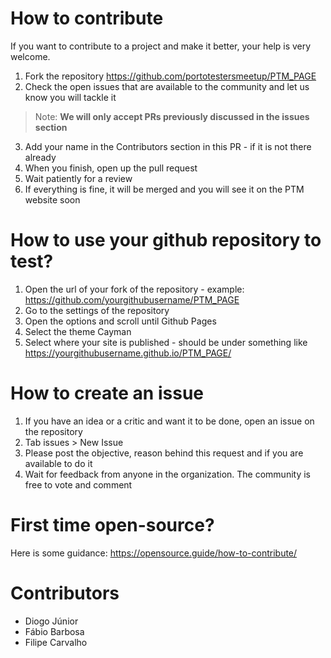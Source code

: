 
# How to contribute

If you want to contribute to a project and make it better, your help is very welcome.

1. Fork the repository https://github.com/portotestersmeetup/PTM_PAGE
2. Check the open issues that are available to the community and let us know you will tackle it
> Note: **We will only accept PRs previously discussed in the issues section**
3. Add your name in the Contributors section in this PR - if it is not there already
4. When you finish, open up the pull request
5. Wait patiently for a review
6. If everything is fine, it will be merged and you will see it on the PTM website soon

# How to use your github repository to test?

1. Open the url of your fork of the repository - example: https://github.com/yourgithubusername/PTM_PAGE
2. Go to the settings of the repository
3. Open the options and scroll until Github Pages
4. Select the theme Cayman
5. Select where your site is published - should be under something like https://yourgithubusername.github.io/PTM_PAGE/

# How to create an issue

1. If you have an idea or a critic and want it to be done, open an issue on the repository 
2. Tab issues > New Issue
3. Please post the objective, reason behind this request and if you are available to do it
4. Wait for feedback from anyone in the organization. The community is free to vote and comment

# First time open-source?

Here is some guidance: https://opensource.guide/how-to-contribute/

# Contributors

- Diogo Júnior
- Fábio Barbosa
- Filipe Carvalho
